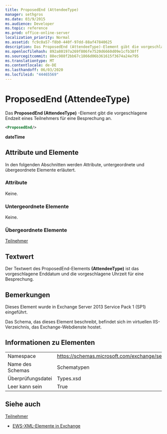 ```yaml
---
title: ProposedEnd (AttendeeType)
manager: sethgros
ms.date: 03/9/2015
ms.audience: Developer
ms.topic: reference
ms.prod: office-online-server
localization_priority: Normal
ms.assetid: fc9c0a57-f8b0-440f-97dd-88af47840625
description: Das ProposedEnd (AttendeeType)-Element gibt die vorgeschlagene Endzeit eines Teilnehmers für eine Besprechung an.
ms.openlocfilehash: 892a80197a269f806fe7520d6660d09e1cfb38ff
ms.sourcegitcommit: 88ec988f2bb67c1866d06b361615f3674a24e795
ms.translationtype: MT
ms.contentlocale: de-DE
ms.lasthandoff: 06/03/2020
ms.locfileid: "44465569"
---
```

# <a name="proposedend-attendeetype"></a>ProposedEnd (AttendeeType)

Das **ProposedEnd (AttendeeType)** -Element gibt die vorgeschlagene Endzeit eines Teilnehmers für eine Besprechung an. 
  
```XML
<ProposedEnd/>
```

 **dateTime**
## <a name="attributes-and-elements"></a>Attribute und Elemente

In den folgenden Abschnitten werden Attribute, untergeordnete und übergeordnete Elemente erläutert.
  
### <a name="attributes"></a>Attribute

Keine.
  
### <a name="child-elements"></a>Untergeordnete Elemente

Keine.
  
### <a name="parent-elements"></a>Übergeordnete Elemente

[Teilnehmer](attendee.md)
  
## <a name="text-value"></a>Textwert

Der Textwert des ProposedEnd-Elements **(AttendeeType)** ist das vorgeschlagene Enddatum und die vorgeschlagene Uhrzeit für eine Besprechung. 
  
## <a name="remarks"></a>Bemerkungen

Dieses Element wurde in Exchange Server 2013 Service Pack 1 (SP1) eingeführt.
  
Das Schema, das dieses Element beschreibt, befindet sich im virtuellen IIS-Verzeichnis, das Exchange-Webdienste hostet.
  
## <a name="element-information"></a>Informationen zu Elementen

|||
|:-----|:-----|
|Namespace  <br/> |https://schemas.microsoft.com/exchange/services/2006/types  <br/> |
|Name des Schemas  <br/> |Schematypen  <br/> |
|Überprüfungsdatei  <br/> |Types.xsd  <br/> |
|Leer kann sein  <br/> |True  <br/> |
   
## <a name="see-also"></a>Siehe auch



[Teilnehmer](attendee.md)


- [EWS-XML-Elemente in Exchange](ews-xml-elements-in-exchange.md)

